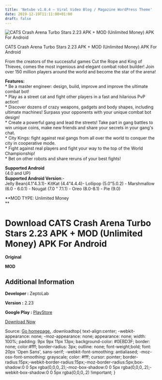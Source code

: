 ```yaml
---
title: 'Netube v1.0.4 – Viral Video Blog / Magazine WordPress Theme'
date: 2019-12-19T11:11:00+01:00
draft: false
---
```


![CATS Crash Arena Turbo Stars 2.23 APK + MOD (Unlimited Money) APK For Android](https://i0.wp.com/apkhome.net/wp-content/uploads/2019/12/CATS-Crash-Arena-Turbo-Stars-2.23-APK-MOD-Unlimited-Money.png "CATS Crash Arena Turbo Stars 2.23 APK + MOD (Unlimited Money) APK For Android")

  

CATS Crash Arena Turbo Stars 2.23 APK + MOD (Unlimited Money) APK For Android

From the creators of the successful games Cut the Rope and King of Thieves, comes the most ingenious and elegant combat robot builder! Join over 150 million players around the world and become the star of the arena!

**Features:**  
\* Be a master engineer: design, build, improve and improve the ultimate combat bot!  
\* Play as a street cat and fight other players in a fast and hilarious PvP action!  
\* Discover dozens of crazy weapons, gadgets and body shapes, including ultimate machines! Surpass your opponents with your unique combat bot design!  
\* Create a powerful gang and lead the streets! Take part in gang battles to win unique coins, make new friends and share your secrets in your gang's chat.  
\* City Kings: fight against real gangs from all over the world to conquer the city in cooperative mode.  
\* Fight against real players and fight your way to the top of the World Championship!  
\* Bet on other robots and share reruns of your best fights!

**Supported Android**  
{4.0 and UP}  
**Supported Android Version**:-  
Jelly Bean(4.1"4.3.1)- KitKat (4.4"4.4.4)- Lollipop (5.0"5.0.2) - Marshmallow (6.0 - 6.0.1) - Nougat (7.0 " 7.1.1) - Oreo (8.0-8.1) - Pie (9.0)

**MOD TYPE: Unlimited Money  
**

Download CATS Crash Arena Turbo Stars 2.23 APK + MOD (Unlimited Money) APK For Android
======================================================================================

**Original**

**MOD**

Additional Information
----------------------

**Developer :** ZeptoLab

**Version :** 2.23

**Google Play :** [PlayStore](https://play.google.com/store/apps/details?id=com.zeptolab.cats.google)

  

[Download Now](https://store4app.co/post/cats-crash-arena-turbo-stars-2-23-apk-mod-unlimited-money-apk-for-android_1576742772)

  
Source: [Go homepage.](https://store4app.co/post/cats-crash-arena-turbo-stars-2-23-apk-mod-unlimited-money-apk-for-android_1576742772) .downloadtop{ text-align:center; -webkit-appearance: none; -moz-appearance: none; appearance: none; width: 100%; padding: 9px 9px 11px 13px; background-color: #0EBD3F; border: none; color:#fff; border-radius: 3px; outline: none; font-weight;bold; font: 20px 'Open Sans', sans-serif; -webkit-font-smoothing: antialiased; -moz-osx-font-smoothing: grayscale; color: #fff; cursor: pointer; border-radius:15px;-webkit-border-radius:15px;-moz-border-radius:5px;box-shadow:0 0 5px rgba(0,0,0,.2);-moz-box-shadow:0 0 5px rgba(0,0,0,.2);-webkit-box-shadow:0 0 5px rgba(0,0,0,.2) !important; }
